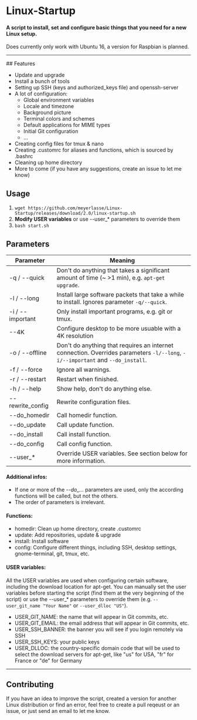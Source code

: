 # Linux-Startup
#### A script to install, set and configure basic things that you need for a new Linux setup.
Does currently only work with Ubuntu 16, a version for Raspbian is planned.
<hr>
## Features

- Update and upgrade
- Install a bunch of tools
- Setting up SSH (keys and authorized_keys file) and openssh-server
- A lot of configuration:
  - Global environment variables
  - Locale and timezone
  - Background picture
  - Terminal colors and schemes
  - Default applications for MIME types
  - Initial Git configuration
  - ...
- Creating config files for tmux & nano
- Creating .customrc for aliases and functions, which is sourced by .bashrc
- Cleaning up home directory
- More to come (if you have any suggestions, create an issue to let me know)

## Usage

1. `wget https://github.com/meyerlasse/Linux-Startup/releases/download/2.0/linux-startup.sh`
2. **Modify USER variables** or use --user_* parameters to override them
3. `bash start.sh`

## Parameters

| Parameter       | Meaning                                                                                                                       |
|-----------------|-------------------------------------------------------------------------------------------------------------------------------|
| -q / --quick    | Don't do anything that takes a significant amount of time (~ >1 min), e.g. `apt-get upgrade`.                                 |
| -l / --long     | Install large software packets that take a while to install. Ignores parameter `-q/--quick`.                                  |
| -i / --important| Only install important programs, e.g. git or tmux.                                                                            |
| --4K            | Configure desktop to be more usuable with a 4K resolution                                                                     |
| -o / --offline  | Don't do anything that requires an internet connection. Overrides parameters `-l/--long`, `-i/--important` and `--do_install`.|
| -f / --force    | Ignore all warnings.                                                                                                          |
| -r / --restart  | Restart when finished.                                                                                                        |
| -h / --help     | Show help, don't do anything else.                                                                                            |
| --rewrite_config| Rewrite configuration files.                                                                                                  |
| --do_homedir    | Call homedir function.                                                                                                        |
| --do_update     | Call update function.                                                                                                         |
| --do_install    | Call install function.                                                                                                        |
| --do_config     | Call config function.                                                                                                         |
| --user_*        | Override USER variables. See section below for more information.                                                              |

#### Additional infos:

- If one or more of the *--do_...* parameters are used, only the according functions will be called, but not the others.
- The order of parameters is irrelevant.

#### Functions:

- homedir: Clean up home directory, create .customrc
- update: Add repositories, update & upgrade
- install: Install software
- config: Configure different things, including SSH, desktop settings, gnome-terminal, git, tmux, etc.

#### USER variables:

All the USER variables are used when configuring certain software, including the download location for apt-get. You can manually set the user variables before starting the script (find them at the very beginning of the script) or use the --user_* parameters to override them (e.g. `--user_git_name "Your Name"` or `--user_dlloc "US"`).

- USER_GIT_NAME: the name that will appear in Git commits, etc.
- USER_GIT_EMAIL: the email address that will appear in Git commits, etc.
- USER_SSH_BANNER: the banner you will see if you login remotely via SSH
- USER_SSH_KEYS: your public keys
- USER_DLLOC: the country-specific domain code that will be used to select the download servers for apt-get, like "us" for USA, "fr" for France or "de" for Germany

<hr>

## Contributing
If you have an idea to improve the script, created a version for another Linux distribution or find an error, feel free to create a pull reqeust or an issue, or just send an email to let me know.
